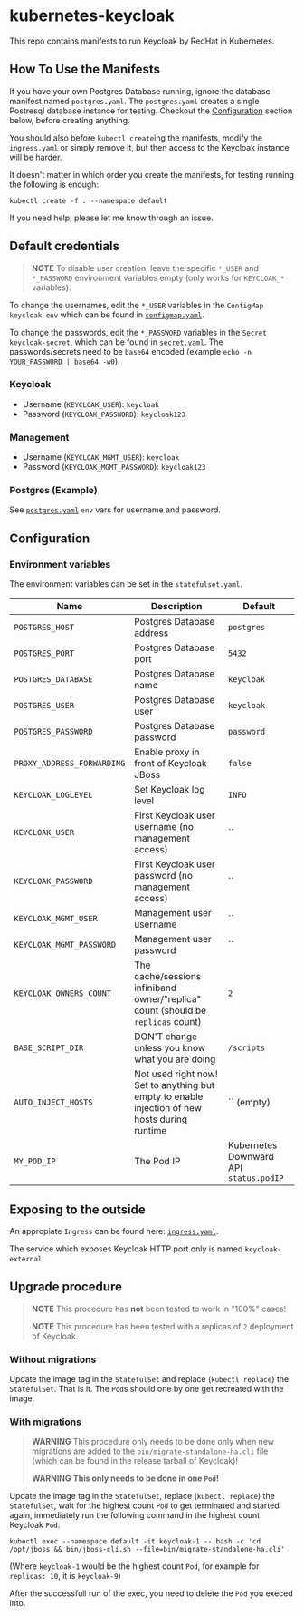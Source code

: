 # kubernetes-keycloak

This repo contains manifests to run Keycloak by RedHat in Kubernetes.

## How To Use the Manifests
If you have your own Postgres Database running, ignore the database manifest named `postgres.yaml`.
The `postgres.yaml` creates a single Postresql database instance for testing.
Checkout the [Configuration](#Configuration) section below, before creating anything.

You should also before `kubectl create`ing the manifests, modify the `ingress.yaml` or simply remove it, but then access to the Keycloak instance will be harder.

It doesn't matter in which order you create the manifests, for testing running the following is enough:
```
kubectl create -f . --namespace default
```

If you need help, please let me know through an issue.

## Default credentials
> **NOTE** To disable user creation, leave the specific `*_USER` and `*_PASSWORD` environment variables empty (only works for `KEYCLOAK_*` variables).

To change the usernames, edit the `*_USER` variables in the `ConfigMap` `keycloak-env` which can be found in [`configmap.yaml`](configmap.yaml).

To change the passwords, edit the `*_PASSWORD` variables in the `Secret` `keycloak-secret`, which can be found in [`secret.yaml`](secret.yaml). The passwords/secrets need to be `base64` encoded (example `echo -n YOUR_PASSWORD | base64 -w0`).

### Keycloak
* Username (`KEYCLOAK_USER`): `keycloak`
* Password (`KEYCLOAK_PASSWORD`): `keycloak123`

### Management
* Username (`KEYCLOAK_MGMT_USER`): `keycloak`
* Password (`KEYCLOAK_MGMT_PASSWORD`): `keycloak123`

### Postgres (Example)
See [`postgres.yaml`](postgres.yaml) `env` vars for username and password.

## Configuration
### Environment variables
The environment variables can be set in the `statefulset.yaml`.

| Name | Description | Default |
| ------------- |-------------| -----|
| `POSTGRES_HOST` | Postgres Database address | `postgres` |
| `POSTGRES_PORT` | Postgres Database port | `5432` |
| `POSTGRES_DATABASE` | Postgres Database name | `keycloak` |
| `POSTGRES_USER` | Postgres Database user | `keycloak` |
| `POSTGRES_PASSWORD` | Postgres Database password | `password` |
| `PROXY_ADDRESS_FORWARDING` | Enable proxy in front of Keycloak JBoss | `false` |
| `KEYCLOAK_LOGLEVEL` | Set Keycloak log level | `INFO` |
| `KEYCLOAK_USER` | First Keycloak user username (no management access) | `` |
| `KEYCLOAK_PASSWORD` | First Keycloak user password (no management access) | `` |
| `KEYCLOAK_MGMT_USER` | Management user username | `` |
| `KEYCLOAK_MGMT_PASSWORD` | Management user password | `` |
| `KEYCLOAK_OWNERS_COUNT` | The cache/sessions infiniband owner/"replica" count (should be `replicas` count) | `2` |
| `BASE_SCRIPT_DIR` | DON'T change unless you know what you are doing | `/scripts` |
| `AUTO_INJECT_HOSTS` | Not used right now! Set to anything but empty to enable injection of new hosts during runtime  | `` (empty) |
| `MY_POD_IP` | The Pod IP | Kubernetes Downward API `status.podIP` |

## Exposing to the outside
An appropiate `Ingress` can be found here: [`ingress.yaml`](ingress.yaml).

The service which exposes Keycloak HTTP port only is named `keycloak-external`.

## Upgrade procedure
> **NOTE** This procedure has **not** been tested to work in "100%" cases!
>
> **NOTE** This procedure has been tested with a replicas of `2` deployment of Keycloak.

### Without migrations
Update the image tag in the `StatefulSet` and replace (`kubectl replace`) the `StatefulSet`.
That is it. The `Pod`s should one by one get recreated with the image.

### With migrations
> **WARNING** This procedure only needs to be done only when new migrations are added to the `bin/migrate-standalone-ha.cli` file (which can be found in the release tarball of Keycloak)!
>
> **WARNING** **This only needs to be done in one `Pod`!**

Update the image tag in the `StatefulSet`, replace (`kubectl replace`) the `StatefulSet`, wait for the highest count `Pod` to get terminated and started again, immediately run the following command in the highest count Keycloak `Pod`:
```
kubectl exec --namespace default -it keycloak-1 -- bash -c 'cd /opt/jboss && bin/jboss-cli.sh --file=bin/migrate-standalone-ha.cli'
```
(Where `keycloak-1` would be the highest count `Pod`, for example for `replicas: 10`, it is `keycloak-9`)

After the successfull run of the exec, you need to delete the `Pod` you execed into.
